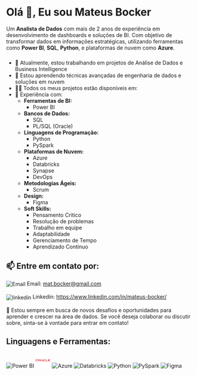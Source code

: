 <h1>Olá 👋, Eu sou Mateus Bocker</h1>

Um **Analista de Dados** com mais de 2 anos de experiência em desenvolvimento de dashboards e soluções de BI. Com objetivo de transformar dados em informações estratégicas, utilizando ferramentas como **Power BI**, **SQL**, **Python**, e plataformas de nuvem como **Azure**.</p>

###

- 🔭 Atualmente, estou trabalhando em projetos de Análise de Dados e Business Intelligence
- 🌱 Estou aprendendo técnicas avançadas de engenharia de dados e soluções em nuvem
- 👨‍💻 Todos os meus projetos estão disponíveis em: 
- 💬 Experiência com:
  - **Ferramentas de BI:**
    - Power BI
  - **Bancos de Dados:**
    - SQL
    - PL/SQL (Oracle)
  - **Linguagens de Programação:**
    - Python
    - PySpark
  - **Plataformas de Nuvem:**
    - Azure
    - Databricks
    - Synapse
    - DevOps
  - **Metodologias Ágeis:**
    - Scrum
  - **Design:**
    - Figma
  - **Soft Skills:**
    - Pensamento Critico
    - Resolução de problemas
    - Trabalho em equipe
    - Adaptabilidade
    - Gerenciamento de Tempo
    - Aprendizado Contínuo


###

<h2 align="left"> 📫 Entre em contato por:</h2>

<img align="center" src="https://github.com/user-attachments/assets/454a37ac-58fb-458e-8ec1-0b8c7bef1f40" alt="Email" height="20" width="20" /> Email: mat.bocker@gmail.com <br>
<br><img align="center" src="https://cdn.jsdelivr.net/gh/devicons/devicon/icons/linkedin/linkedin-original.svg" alt="linkedin" height="20" width="20" /> Linkedin: https://www.linkedin.com/in/mateus-bocker/
<br><br>💬 Estou sempre em busca de novos desafios e oportunidades para aprender e crescer na área de dados. Se você deseja colaborar ou discutir sobre, sinta-se à vontade para entrar em contato!

###

<h2 align="left">Linguagens e Ferramentas:</h2>

<p align="left"> 
  <img src="https://1000logos.net/wp-content/uploads/2022/08/Microsoft-Power-BI-Logo.png" alt="Power BI" width="6%" height="6%"/>
  <img src="https://raw.githubusercontent.com/devicons/devicon/master/icons/oracle/oracle-original.svg" alt="Oracle" width="40" height="40"/>
  <img src="https://www.vectorlogo.zone/logos/microsoft_azure/microsoft_azure-icon.svg" alt="Azure" width="40" height="40"/> 
  <img src="https://www.vectorlogo.zone/logos/databricks/databricks-ar21.svg" alt="Databricks" width="40" height="40"/> 
  <img src="https://cdn.jsdelivr.net/gh/devicons/devicon/icons/python/python-original.svg" alt="Python" width="40" height="40"/>
  <img src="https://www.vectorlogo.zone/logos/apache_spark/apache_spark-icon.svg" alt="PySpark" width="40" height="40"/> 
  <img src="https://www.vectorlogo.zone/logos/figma/figma-icon.svg" alt="Figma" width="40" height="40"/> 
</p>
